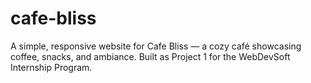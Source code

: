 # cafe-bliss
A simple, responsive website for Cafe Bliss — a cozy café showcasing coffee, snacks, and ambiance.   Built as Project 1 for the WebDevSoft Internship Program.
